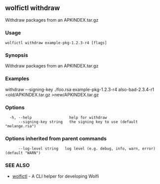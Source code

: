 ## wolfictl withdraw

Withdraw packages from an APKINDEX.tar.gz

### Usage

```
wolfictl withdraw example-pkg-1.2.3-r4 [flags]
```

### Synopsis

Withdraw packages from an APKINDEX.tar.gz

### Examples

withdraw --signing-key ./foo.rsa example-pkg-1.2.3-r4 also-bad-2.3.4-r1 <old/APKINDEX.tar.gz >new/APKINDEX.tar.gz

### Options

```
  -h, --help                 help for withdraw
      --signing-key string   the signing key to use (default "melange.rsa")
```

### Options inherited from parent commands

```
      --log-level string   log level (e.g. debug, info, warn, error) (default "WARN")
```

### SEE ALSO

* [wolfictl](wolfictl.md)	 - A CLI helper for developing Wolfi

